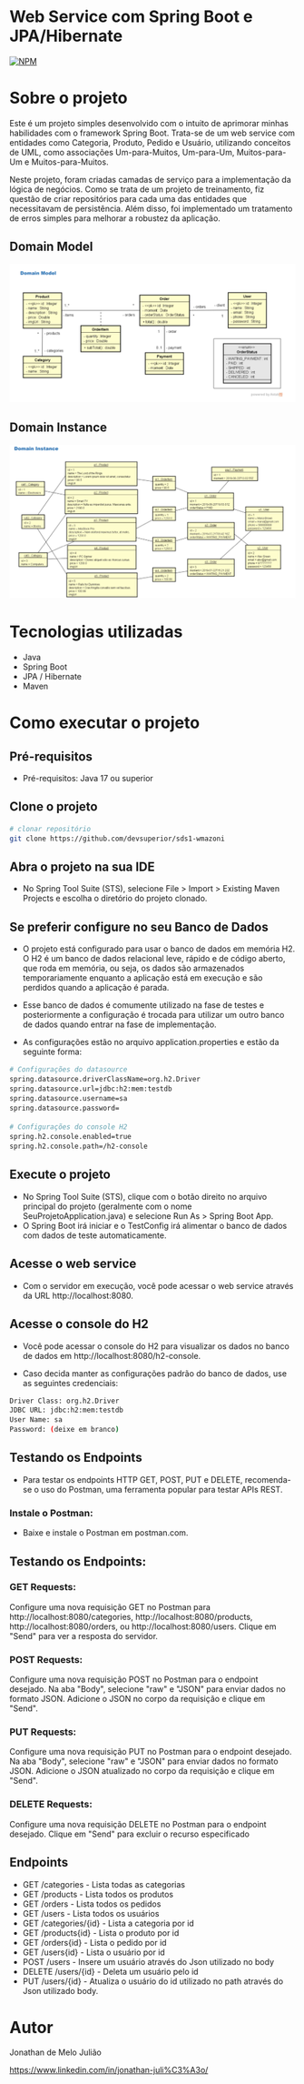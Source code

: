 # Web Service com Spring Boot e JPA/Hibernate 
[![NPM](https://img.shields.io/npm/l/react)](https://github.com/JonhJuliao/workshop-springboot3-jpa/blob/master/LICENSE)

# Sobre o projeto

Este é um projeto simples desenvolvido com o intuito de aprimorar minhas habilidades com o framework Spring Boot. 
Trata-se de um web service com entidades como Categoria, Produto, Pedido e Usuário, utilizando conceitos de UML, 
como associações Um-para-Muitos, Um-para-Um, Muitos-para-Um e Muitos-para-Muitos.

Neste projeto, foram criadas camadas de serviço para a implementação da lógica de negócios. 
Como se trata de um projeto de treinamento, fiz questão de criar repositórios para cada uma das entidades que necessitavam de persistência. 
Além disso, foi implementado um tratamento de erros simples para melhorar a robustez da aplicação.

## Domain Model
![Domain Model](https://github.com/JonhJuliao/workshop-springboot3-jpa/blob/master/assets/Domain%20Model.PNG)

## Domain Instance
![Domain Model](https://github.com/JonhJuliao/workshop-springboot3-jpa/blob/master/assets/Domain%20Instance.PNG)

# Tecnologias utilizadas
- Java
- Spring Boot
- JPA / Hibernate
- Maven

# Como executar o projeto

## Pré-requisitos
- Pré-requisitos: Java 17 ou superior

## Clone o projeto
```bash
# clonar repositório
git clone https://github.com/devsuperior/sds1-wmazoni
```
## Abra o projeto na sua IDE
- No Spring Tool Suite (STS), selecione File > Import > Existing Maven Projects e escolha o diretório do projeto clonado.

## Se preferir configure no seu Banco de Dados
- O projeto está configurado para usar o banco de dados em memória H2. O H2 é um banco de dados relacional leve, rápido e de código aberto,
que roda em memória, ou seja, os dados são armazenados temporariamente enquanto a aplicação está em execução e são perdidos quando a aplicação é parada.

- Esse banco de dados é comumente utilizado na fase de testes e posteriormente a configuração é trocada para utilizar um outro banco de dados quando entrar
na fase de implementação.

- As configurações estão no arquivo application.properties e estão da seguinte forma:
```bash
# Configurações do datasource
spring.datasource.driverClassName=org.h2.Driver
spring.datasource.url=jdbc:h2:mem:testdb
spring.datasource.username=sa
spring.datasource.password=

# Configurações do console H2
spring.h2.console.enabled=true
spring.h2.console.path=/h2-console
```
## Execute o projeto
- No Spring Tool Suite (STS), clique com o botão direito no arquivo principal do projeto (geralmente com o nome SeuProjetoApplication.java)
e selecione Run As > Spring Boot App.
- O Spring Boot irá iniciar e o TestConfig irá alimentar o banco de dados com dados de teste automaticamente.

## Acesse o web service
- Com o servidor em execução, você pode acessar o web service através da URL http://localhost:8080.

## Acesse o console do H2
- Você pode acessar o console do H2 para visualizar os dados no banco de dados em http://localhost:8080/h2-console. 

- Caso decida manter as configurações padrão do banco de dados, use as seguintes credenciais:
```bash
Driver Class: org.h2.Driver
JDBC URL: jdbc:h2:mem:testdb
User Name: sa
Password: (deixe em branco)
```

## Testando os Endpoints
- Para testar os endpoints HTTP GET, POST, PUT e DELETE, recomenda-se o uso do Postman, uma ferramenta popular para testar APIs REST.

### Instale o Postman:

- Baixe e instale o Postman em postman.com.

## Testando os Endpoints:

### GET Requests:
Configure uma nova requisição GET no Postman para http://localhost:8080/categories, http://localhost:8080/products, 
http://localhost:8080/orders, ou http://localhost:8080/users.
Clique em "Send" para ver a resposta do servidor.

### POST Requests:
Configure uma nova requisição POST no Postman para o endpoint desejado.
Na aba "Body", selecione "raw" e "JSON" para enviar dados no formato JSON.
Adicione o JSON no corpo da requisição e clique em "Send".

### PUT Requests:
Configure uma nova requisição PUT no Postman para o endpoint desejado.
Na aba "Body", selecione "raw" e "JSON" para enviar dados no formato JSON.
Adicione o JSON atualizado no corpo da requisição e clique em "Send".

### DELETE Requests:
Configure uma nova requisição DELETE no Postman para o endpoint desejado.
Clique em "Send" para excluir o recurso especificado

## Endpoints

- GET /categories - Lista todas as categorias
- GET /products - Lista todos os produtos
- GET /orders - Lista todos os pedidos
- GET /users - Lista todos os usuários
- GET /categories/{id} - Lista a categoria por id
- GET /products{id} - Lista o produto por id
- GET /orders{id} - Lista o pedido por id
- GET /users{id} - Lista o usuário por id
- POST /users - Insere um usuário através do Json utilizado no body
- DELETE /users/{id} - Deleta um usuário pelo id
- PUT /users/{id} - Atualiza o usuário do id utilizado no path através do Json utilizado body.

# Autor

Jonathan de Melo Julião

https://www.linkedin.com/in/jonathan-juli%C3%A3o/

